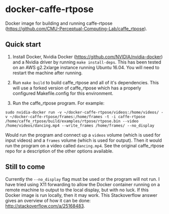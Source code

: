 # docker-caffe-rtpose
Docker image for building and running caffe-rtpose (https://github.com/CMU-Perceptual-Computing-Lab/caffe_rtpose).

## Quick start

1. Install Docker, Nvidia Docker (https://github.com/NVIDIA/nvidia-docker) and a Nvidia driver by running `make install-deps`. This has been tested on an AWS g2.2xlarge instance running Ubuntu 16.04. You will need to restart the machine after running.

2. Run `make build` to build caffe_rtpose and all of it's dependencies. This will use a forked version of caffe_rtpose which has a properly configured Makefile.config for this environment.

3. Run the caffe_rtpose program. For example: 

`sudo nvidia-docker run -v ~/docker-caffe-rtpose/videos:/home/videos/ -v ~/docker-caffe-rtpose/frames:/home/frames -t -i caffe-rtpose /home/caffe_rtpose/build/examples/rtpose/rtpose.bin --video /home/videos/dancing.mp4 --write_frames /home/frames/ --no_display`

Would run the program and connect up a `videos` volume (which is used for input videos) and a `frames` volume (which is used for output). Then it would run the program on a video called `dancing.mp4`. See the original caffe_rtpose repo for a description of the other options available.

## Still to come

Currently the `--no_display` flag must be used or the program will not run. I have tried using X11 forwarding to allow the Docker container running on a remote machine to output to the local display, but with no luck. If this Docker image is run locally, then it may work. This Stackoverflow answer gives an overview of how it can be done: http://stackoverflow.com/a/25168483.
